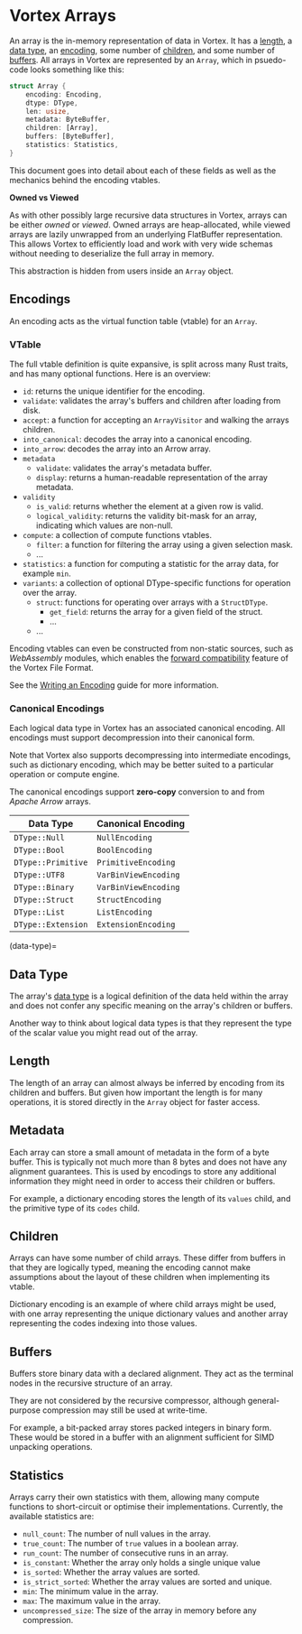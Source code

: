# Vortex Arrays

An array is the in-memory representation of data in Vortex. It has a [length](#length), a [data type](#data-type), an
[encoding](#encodings), some number of [children](#children), and some number of [buffers](#buffers).
All arrays in Vortex are represented by an `Array`, which in psuedo-code looks something like this:

```rust
struct Array {
    encoding: Encoding,
    dtype: DType,
    len: usize,
    metadata: ByteBuffer,
    children: [Array],
    buffers: [ByteBuffer],
    statistics: Statistics,
}
```

This document goes into detail about each of these fields as well as the mechanics behind the encoding vtables.

**Owned vs Viewed**

As with other possibly large recursive data structures in Vortex, arrays can be either _owned_ or _viewed_.
Owned arrays are heap-allocated, while viewed arrays are lazily unwrapped from an underlying FlatBuffer representation.
This allows Vortex to efficiently load and work with very wide schemas without needing to deserialize the full array
in memory.

This abstraction is hidden from users inside an `Array` object.

## Encodings

An encoding acts as the virtual function table (vtable) for an `Array`.

### VTable

The full vtable definition is quite expansive, is split across many Rust traits, and has many optional functions. Here
is an overview:

* `id`: returns the unique identifier for the encoding.
* `validate`: validates the array's buffers and children after loading from disk.
* `accept`: a function for accepting an `ArrayVisitor` and walking the arrays children.
* `into_canonical`: decodes the array into a canonical encoding.
* `into_arrow`: decodes the array into an Arrow array.
* `metadata`
    * `validate`: validates the array's metadata buffer.
    * `display`: returns a human-readable representation of the array metadata.
* `validity`
    * `is_valid`: returns whether the element at a given row is valid.
    * `logical_validity`: returns the validity bit-mask for an array, indicating which values are non-null.
* `compute`: a collection of compute functions vtables.
    * `filter`: a function for filtering the array using a given selection mask.
    * ...
* `statistics`: a function for computing a statistic for the array data, for example `min`.
* `variants`: a collection of optional DType-specific functions for operation over the array.
    * `struct`: functions for operating over arrays with a `StructDType`.
        * `get_field`: returns the array for a given field of the struct.
        * ...
    * ...

Encoding vtables can even be constructed from non-static sources, such as _WebAssembly_ modules, which enables the
[forward compatibility](/specs/file-format.md#forward-compatibility) feature of the Vortex File Format.

See the [Writing an Encoding](/rust/writing-an-encoding) guide for more information.

### Canonical Encodings

Each logical data type in Vortex has an associated canonical encoding. All encodings must support decompression into
their canonical form.

Note that Vortex also supports decompressing into intermediate encodings, such as dictionary encoding, which may be
better suited to a particular operation or compute engine.

The canonical encodings support **zero-copy** conversion to and from _Apache Arrow_ arrays.

| Data Type          | Canonical Encoding   |
|--------------------|----------------------|
| `DType::Null`      | `NullEncoding`       |
| `DType::Bool`      | `BoolEncoding`       |
| `DType::Primitive` | `PrimitiveEncoding`  |
| `DType::UTF8`      | `VarBinViewEncoding` |
| `DType::Binary`    | `VarBinViewEncoding` |
| `DType::Struct`    | `StructEncoding`     |
| `DType::List`      | `ListEncoding`       |
| `DType::Extension` | `ExtensionEncoding`  |

(data-type)=

## Data Type

The array's [data type](/concepts/dtypes) is a logical definition of the data held within the array and does not
confer any specific meaning on the array's children or buffers.

Another way to think about logical data types is that they represent the type of the scalar value you might read
out of the array.

## Length

The length of an array can almost always be inferred by encoding from its children and buffers. But given how
important the length is for many operations, it is stored directly in the `Array` object for faster access.

## Metadata

Each array can store a small amount of metadata in the form of a byte buffer. This is typically not much more than
8 bytes and does not have any alignment guarantees. This is used by encodings to store any additional information they
might need in order to access their children or buffers.

For example, a dictionary encoding stores the length of its `values` child, and the primitive type of its `codes` child.

## Children

Arrays can have some number of child arrays. These differ from buffers in that they are logically typed, meaning the
encoding cannot make assumptions about the layout of these children when implementing its vtable.

Dictionary encoding is an example of where child arrays might be used, with one array representing the unique
dictionary values and another array representing the codes indexing into those values.

## Buffers

Buffers store binary data with a declared alignment. They act as the terminal nodes in the recursive structure of
an array.

They are not considered by the recursive compressor, although general-purpose compression may still be used
at write-time.

For example, a bit-packed array stores packed integers in binary form. These would be stored in a buffer with an
alignment sufficient for SIMD unpacking operations.

## Statistics

Arrays carry their own statistics with them, allowing many compute functions to short-circuit or optimise their
implementations. Currently, the available statistics are:

- `null_count`: The number of null values in the array.
- `true_count`: The number of `true` values in a boolean array.
- `run_count`: The number of consecutive runs in an array.
- `is_constant`: Whether the array only holds a single unique value
- `is_sorted`: Whether the array values are sorted.
- `is_strict_sorted`: Whether the array values are sorted and unique.
- `min`: The minimum value in the array.
- `max`: The maximum value in the array.
- `uncompressed_size`: The size of the array in memory before any compression.

